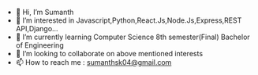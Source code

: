- 👋 Hi, I’m Sumanth
- 👀 I’m interested in Javascript,Python,React.Js,Node.Js,Express,REST API,Django...
- 🌱 I’m currently learning Computer Science 8th semester(Final) Bachelor of Engineering
- 💞️ I’m looking to collaborate on above mentioned interests
- 📫 How to reach me : sumanthsk04@gmail.com

<!---
Sumanth-04/Sumanth-04 is a ✨ special ✨ repository because its `README.md` (this file) appears on your GitHub profile.
You can click the Preview link to take a look at your changes.
--->
